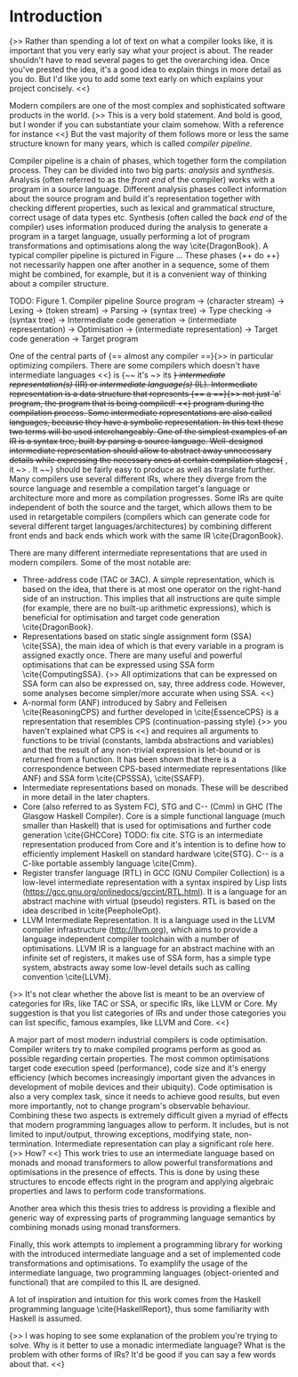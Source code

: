 # Introduction

{>> Rather than spending a lot of text on what a compiler looks like, it is important that you very early say what your project is about. The reader shouldn't have to read several pages to get the overarching idea. Once you've prested the idea, it's a good idea to explain things in more detail as you do. But I'd like you to add some text early on which explains your project concisely. <<}

Modern compilers are one of the most complex and sophisticated software
products in the world. {>> This is a very bold statement. And bold is good, but I wonder if you can substantiate your claim somehow. With a reference for instance <<} But the vast majority of them follows more or less the
same structure known for many years, which is called *compiler pipeline*.

Compiler pipeline is a chain of phases, which together form the compilation
process. They can be divided into two big parts: *analysis* and *synthesis*.
Analysis (often referred to as the *front end* of the compiler) works with a
program in a source language. Different analysis phases collect information
about the source program and build it's representation together with checking
different properties, such as lexical and grammatical structure, correct usage
of data types etc. Synthesis (often called the *back end* of the compiler) uses
information produced during the analysis to generate a program in a target
language, usually performing a lot of program transformations and optimisations
along the way \cite{DragonBook}.
A typical compiler pipeline is pictured in Figure ... These phases {++ do ++} not
necessarily happen one after another in a sequence, some of them might be
combined, for example, but it is a convenient way of thinking about a compiler
structure.

TODO: Figure 1. Compiler pipeline
   Source program
-> (character stream) -> Lexing
-> (token stream) -> Parsing
-> (syntax tree) -> Type checking
-> (syntax tree) -> Intermediate code generation
-> (intermediate representation) -> Optimisation
-> (intermediate representation) -> Target code generation
-> Target program

One of the central parts of {== almost any compiler ==}{>> in particular optimizing compilers. There are some compilers which doesn't have intermediate languages <<} is {~~ it's ~> its ~~} *intermediate
representation(s)* (IR) or *intermediate language(s)* (IL). Intermediate
representation is a data structure that represents {== a ==}{>> not just 'a' program, the program that is being compiled! <<} program during the
compilation process. Some intermediate representations are also called
languages, because they have a symbolic representation. In this text these two
terms will be used interchangeably. One of the simplest examples of an IR is a
syntax tree, built by parsing a source language. Well-designed intermediate
representation should allow to abstract away unnecessary details while
expressing the necessary ones at certain compilation stages{~~ , it ~> . It ~~} should be
fairly easy to produce as well as translate further. Many compilers use several
different IRs, where they diverge from the source language and resemble a
compilation target's language or architecture more and more as compilation
progresses. Some IRs are quite independent of both the source and the target,
which allows them to be used in retargetable compilers (compilers which can
generate code for several different target languages/architectures) by
combining different front ends and back ends which work with the same IR
\cite{DragonBook}.

There are many different intermediate representations that are used in modern
compilers. Some of the most notable are:

* Three-address code (TAC or 3AC). A simple representation, which is based on
  the idea, that there is at most one operator on the right-hand side of an
  instruction. This implies that all instructions are quite simple (for example,
  there are no built-up arithmetic expressions), which is beneficial for
  optimisation and target code generation \cite{DragonBook}.
* Representations based on static single assignment form (SSA) \cite{SSA}, the
  main idea of which is that every variable in a program is assigned exactly
  once. There are many useful and powerful optimisations that can be expressed
  using SSA form \cite{ComputingSSA}. {>> All optimizations that can be expressed on SSA form can also be expressed on, say, three address code. However, some analyses become simpler/more accurate when using SSA. <<}
* A-normal form (ANF) introduced by Sabry and Felleisen \cite{ReasoningCPS} and
  further developed in \cite{EssenceCPS} is a representation that resembles CPS
  (continuation-passing style) {>> you haven't explained what CPS is <<} and requires all arguments to functions to be
  trivial (constants, lambda abstractions and variables) and that the result of
  any non-trivial expression is let-bound or is returned from a function. It has
  been shown that there is a correspondence between CPS-based intermediate
  representations (like ANF) and SSA form \cite{CPSSSA}, \cite{SSAFP}.
* Intermediate representations based on monads. These will be described in more
  detail in the later chapters.
* Core (also referred to as System FC), STG and C-- (Cmm) in GHC (The Glasgow
  Haskell Compiler). Core is a simple functional language (much smaller than
  Haskell) that is used for optimisations and further code generation
  \cite{GHCCore} TODO: fix cite. STG is an intermediate representation produced
  from Core and it's intention is to define how to efficiently implement
  Haskell on standard hardware \cite{STG}. C-- is a C-like portable assembly
  language \cite{Cmm}.
* Register transfer language (RTL) in GCC (GNU Compiler Collection) is a
  low-level intermediate representation with a syntax inspired by Lisp lists
  (<https://gcc.gnu.org/onlinedocs/gccint/RTL.html>). It is a language for an
  abstract machine with virtual (pseudo) registers. RTL is based on the idea
  described in \cite{PeepholeOpt}.
* LLVM Intermediate Representation. It is a language used in the LLVM compiler
  infrastructure (<http://llvm.org>), which aims to provide a language
  independent compiler toolchain with a number of optimisations. LLVM IR is a
  language for an abstract machine with an infinite set of registers, it makes
  use of SSA form, has a simple type system, abstracts away some low-level
  details such as calling convention \cite{LLVM}.

{>> It's not clear whether the above list is meant to be an overview of categories for IRs, like TAC or SSA, or specific IRs, like LLVM or Core. My suggestion is that you list categories of IRs and under those categories you can list specific, famous examples, like LLVM and Core. <<}

A major part of most modern industrial compilers is code optimisation. Compiler
writers try to make compiled programs perform as good as possible regarding
certain properties. The most common optimisations target code execution speed
(performance), code size and it's energy efficiency (which becomes increasingly
important given the advances in development of mobile devices and their
ubiquity). Code optimisation is also a very complex task, since it needs to
achieve good results, but even more importantly, not to change program's
observable behaviour. Combining these two aspects is extremely difficult given
a myriad of effects that modern programming languages allow to perform. It
includes, but is not limited to input/output, throwing exceptions, modifying
state, non-termination. Intermediate representation can play a significant role
here. {>> How? <<} This work tries to use an intermediate language based on monads and monad
transformers to allow powerful transformations and optimisations in the
presence of effects. This is done by using these structures to encode effects
right in the program and applying algebraic properties and laws to perform code
transformations.

Another area which this thesis tries to address is providing a flexible and
generic way of expressing parts of programming language semantics by combining
monads using monad transformers.

Finally, this work attempts to implement a programming library for working with
the introduced intermediate language and a set of implemented code
transformations and optimisations. To examplify the usage of the intermediate
language, two programming languages (object-oriented and functional) that are
compiled to this IL are designed.

A lot of inspiration and intuition for this work comes from the Haskell
programming language \cite{HaskellReport}, thus some familiarity with Haskell
is assumed.

{>> I was hoping to see some explanation of the problem you're trying to solve. Why is it better to use a monadic intermediate language? What is the problem with other forms of IRs? It'd be good if you can say a few words about that. <<}